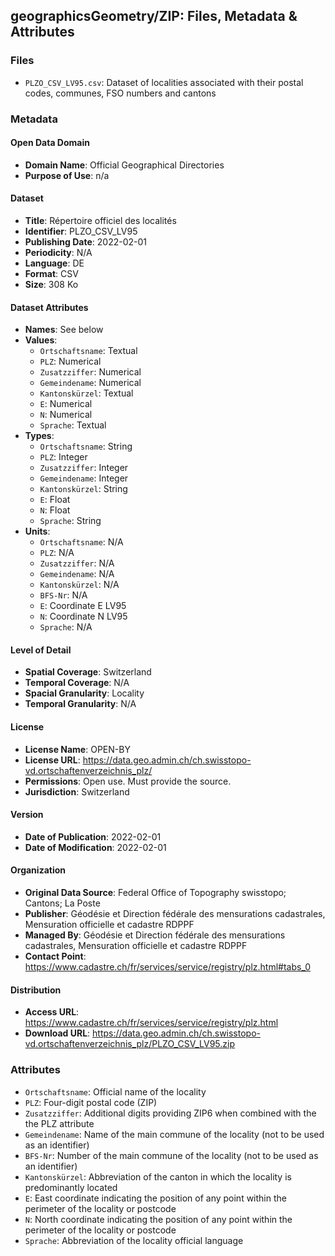 ## geographicsGeometry/ZIP: Files, Metadata & Attributes

### **Files**
- ```PLZO_CSV_LV95.csv```: Dataset of localities associated with their postal codes, communes, FSO numbers and cantons

### Metadata

#### Open Data Domain
- **Domain Name**: Official Geographical Directories
- **Purpose of Use**: n/a

#### Dataset
- **Title**: Répertoire officiel des localités
- **Identifier**: PLZO_CSV_LV95
- **Publishing Date**: 2022-02-01
- **Periodicity**: N/A
- **Language**: DE
- **Format**: CSV
- **Size**: 308 Ko

#### Dataset Attributes
- **Names**: See below
- **Values**:
  - ```Ortschaftsname```: Textual
  - ```PLZ```: Numerical
  - ```Zusatzziffer```: Numerical
  - ```Gemeindename```: Numerical
  - ```Kantonskürzel```: Textual
  - ```E```: Numerical
  - ```N```: Numerical
  - ```Sprache```: Textual
- **Types**:
  - ```Ortschaftsname```: String
  - ```PLZ```: Integer
  - ```Zusatzziffer```: Integer
  - ```Gemeindename```: Integer
  - ```Kantonskürzel```: String
  - ```E```: Float
  - ```N```: Float
  - ```Sprache```: String
- **Units**:
  - ```Ortschaftsname```: N/A
  - ```PLZ```: N/A
  - ```Zusatzziffer```: N/A 
  - ```Gemeindename```: N/A
  - ```Kantonskürzel```: N/A 
  - ```BFS-Nr```: N/A
  - ```E```: Coordinate E LV95
  - ```N```: Coordinate N LV95
  - ```Sprache```: N/A

#### Level of Detail
- **Spatial Coverage**: Switzerland
- **Temporal Coverage**: N/A
- **Spacial Granularity**: Locality
- **Temporal Granularity**: N/A

#### License
- **License Name**: OPEN-BY
- **License URL**: https://data.geo.admin.ch/ch.swisstopo-vd.ortschaftenverzeichnis_plz/
- **Permissions**: Open use. Must provide the source.
- **Jurisdiction**: Switzerland

#### Version
- **Date of Publication**: 2022-02-01
- **Date of Modification**: 2022-02-01

#### Organization
- **Original Data Source**: Federal Office of Topography swisstopo; Cantons; La Poste
- **Publisher**: Géodésie et Direction fédérale des mensurations cadastrales, Mensuration officielle et cadastre RDPPF
- **Managed By**: Géodésie et Direction fédérale des mensurations cadastrales, Mensuration officielle et cadastre RDPPF
- **Contact Point**: https://www.cadastre.ch/fr/services/service/registry/plz.html#tabs_0

#### Distribution
- **Access URL**: https://www.cadastre.ch/fr/services/service/registry/plz.html
- **Download URL**: https://data.geo.admin.ch/ch.swisstopo-vd.ortschaftenverzeichnis_plz/PLZO_CSV_LV95.zip

### Attributes
- ```Ortschaftsname```: Official name of the locality
- ```PLZ```: Four-digit postal code (ZIP)
- ```Zusatzziffer```: Additional digits providing ZIP6 when combined with the the PLZ attribute
- ```Gemeindename```: Name of the main commune of the locality (not to be used as an identifier)
- ```BFS-Nr```: Number of the main commune of the locality (not to be used as an identifier)
- ```Kantonskürzel```: Abbreviation of the canton in which the locality is predominantly located
- ```E```: East coordinate indicating the position of any point within the perimeter of the locality or postcode
- ```N```: North coordinate indicating the position of any point within the perimeter of the locality or postcode
- ```Sprache```: Abbreviation of the locality official language
